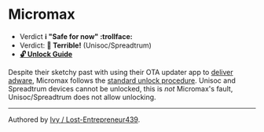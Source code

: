# Micromax

* Verdict **ℹ️ "Safe for now" :trollface:**
* Verdict: **🍅 Terrible!** (Unisoc/Spreadtrum)
* [**🔓️ Unlock Guide**](../../misc/generic-unlock.md)

Despite their sketchy past with using their OTA updater app to [deliver adware][Micromax adware], Micromax follows the [standard unlock procedure](../../misc/generic-unlock.md). Unisoc and Spreadtrum devices cannot be unlocked, this is *not* Micromax's fault, Unisoc/Spreadtrum does not allow unlocking.

***
Authored by [Ivy / Lost-Entrepreneur439](https://github.com/Lost-Entrepreneur439).<br/>

[Micromax adware]:https://www.reddit.com/r/india/comments/2s4aak/micromax_is_highjacking_my_phone_installing_apps/
